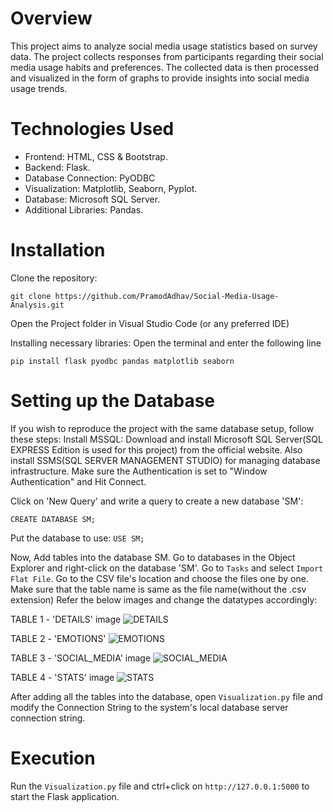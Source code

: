 # Overview
This project aims to analyze social media usage statistics based on survey data. The project collects responses from participants regarding their social media usage habits and preferences. The collected data is then processed and visualized in the form of graphs to provide insights into social media usage trends.

# Technologies Used
* Frontend: HTML, CSS & Bootstrap.
* Backend: Flask.
* Database Connection: PyODBC
* Visualization: Matplotlib, Seaborn, Pyplot.
* Database: Microsoft SQL Server.
* Additional Libraries: Pandas.

# Installation
Clone the repository:

```git clone https://github.com/PramodAdhav/Social-Media-Usage-Analysis.git```

Open the Project folder in Visual Studio Code (or any preferred IDE)

Installing necessary libraries: 
Open the terminal and enter the following line

```pip install flask pyodbc pandas matplotlib seaborn```

# Setting up the Database 

If you wish to reproduce the project with the same database setup, follow these steps:
Install MSSQL: Download and install Microsoft SQL Server(SQL EXPRESS Edition is used for this project) from the official website. Also install SSMS(SQL SERVER MANAGEMENT STUDIO) for managing database infrastructure. Make sure the Authentication is set to "Window Authentication" and Hit Connect.

Click on 'New Query' and write a query to create a new database 'SM':

```CREATE DATABASE SM;```

Put the database to use:
```USE SM;```

Now, Add tables into the database SM. Go to databases in the Object Explorer and right-click on the database 'SM'. 
Go to ```Tasks``` and select ```Import Flat File```. Go to the CSV file's location and choose the files one by one. 
Make sure that the table name is same as the file name(without the .csv extension) 
Refer the below images and change the datatypes accordingly:

TABLE 1 - 'DETAILS' image
![DETAILS](https://github.com/PramodAdhav/Social-Media-Usage-Analysis/assets/125786411/d724f5ca-9d57-42fa-9b1f-a76e28098bd4)

TABLE 2 - 'EMOTIONS' 
![EMOTIONS](https://github.com/PramodAdhav/Social-Media-Usage-Analysis/assets/125786411/f47fa54d-24ed-4e83-980f-41456699cd78)

TABLE 3 - 'SOCIAL_MEDIA' image
![SOCIAL_MEDIA](https://github.com/PramodAdhav/Social-Media-Usage-Analysis/assets/125786411/c958bc22-8c8f-46fd-8e39-e091b15313de)

TABLE 4 - 'STATS' image
![STATS](https://github.com/PramodAdhav/Social-Media-Usage-Analysis/assets/125786411/20e98019-2615-4155-b4de-4c430e85375e)

After adding all the tables into the database, open ```Visualization.py``` file and modify the Connection String to the system's local database server connection string.

# Execution
Run the ```Visualization.py``` file and ctrl+click on ```http://127.0.0.1:5000``` to start the Flask application.
